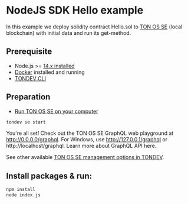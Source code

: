 # NodeJS SDK Hello example

In this example we deploy solidity contract Hello.sol to [TON OS SE](https://docs.ton.dev/86757ecb2/p/19d886-ton-os-se) (local blockchain) with initial data and run its get-method.

## Prerequisite

* Node.js >= [14.x installed](https://nodejs.org)
* [Docker](https://docs.docker.com/desktop/#download-and-install) installed and running
* [TONDEV CLI](https://docs.ton.dev/86757ecb2/p/179e51-tondev)


## Preparation

* [Run TON OS SE on your computer](https://docs.ton.dev/86757ecb2/p/19d886-ton-os-se) 

```sh
tondev se start
```

You're all set! Check out the TON OS SE GraphQL web playground at http://0.0.0.0/graphql. For Windows, use http://127.0.0.1/graphql or http://localhost/graphql. Learn more about GraphQL API here.

See other available [TON OS SE management options in TONDEV](https://docs.ton.dev/86757ecb2/v/0/p/54722f-ton-os-se).

## Install packages & run:

```sh
npm install
node index.js
```
